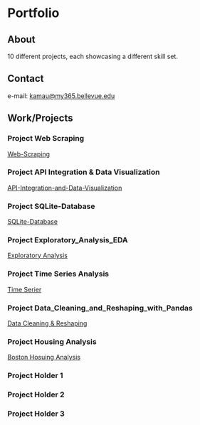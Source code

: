 # Portfolio 


## About
10 different projects, each showcasing a different skill set.

## Contact
e-mail: kamau@my365.bellevue.edu

## Work/Projects  

### Project Web Scraping
  [Web-Scraping](kau0713.github.io/Web-Scraping/)
  
### Project API Integration & Data Visualization
  [API-Integration-and-Data-Visualization](https://kau0713.github.io/API-Integration-and-Data-Visualization/)

### Project SQLite-Database
  [SQLite-Database](kau0713.github.io/SQLite-Database/)

### Project Exploratory_Analysis_EDA
  [Exploratory Analysis](kau0713.github.io/Exploratory_Analysis_EDA/)

### Project Time Series Analysis
  [Time Serier](kau0713.github.io/Time_Series_Analysis/)

### Project Data_Cleaning_and_Reshaping_with_Pandas
  [Data Cleaning & Reshaping](kau0713.github.io/Data_Cleaning_and_Reshaping_with_Pandas/)

### Project Housing Analysis
  [Boston Hosuing Analysis](kau0713.github.io/Boston-Housing-Analysis/)

### Project Holder 1 

### Project Holder 2

### Project Holder 3
